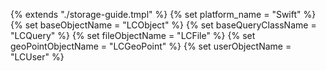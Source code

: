 {% extends "./storage-guide.tmpl" %}
{% set platform_name = "Swift" %}
{% set baseObjectName = "LCObject" %}
{% set baseQueryClassName = "LCQuery" %}
{% set fileObjectName = "LCFile" %}
{% set geoPointObjectName = "LCGeoPoint" %}
{% set userObjectName = "LCUser" %}
